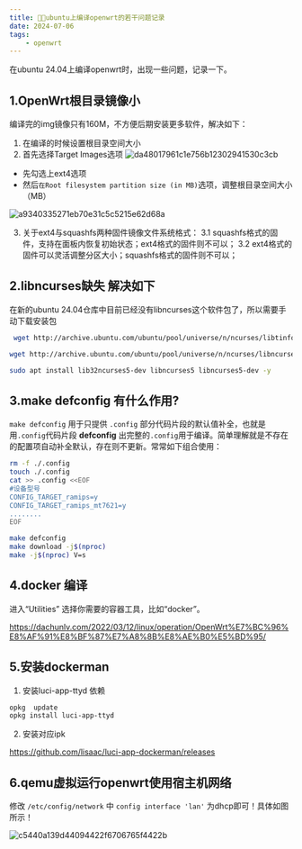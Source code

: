```yaml
---
title: 🧑‍🚒ubuntu上编译openwrt的若干问题记录
date: 2024-07-06
tags: 
    - openwrt
---
```


在ubuntu 24.04上编译openwrt时，出现一些问题，记录一下。

## 1.OpenWrt根目录镜像小

编译完的img镜像只有160M，不方便后期安装更多软件，解决如下：
 <!--more-->
1. 在编译的时候设置根目录空间大小
2. 首先选择Target Images选项
![da48017961c1e756b12302941530c3cb](https://www.zyimm.com/images/media/20240906/da48017961c1e756b12302941530c3cb.jpg)

- 先勾选上ext4选项
- 然后`在Root filesystem partition size (in MB)`选项，调整根目录空间大小（MB）

![a9340335271eb70e31c5c5215e62d68a](https://www.zyimm.com/images/media/20240906/a9340335271eb70e31c5c5215e62d68a.jpg)

3. 关于ext4与squashfs两种固件镜像文件系统格式：
    3.1 squashfs格式的固件，支持在面板内恢复初始状态；ext4格式的固件则不可以；
    3.2 ext4格式的固件可以灵活调整分区大小；squashfs格式的固件则不可以；

## 2.libncurses缺失 解决如下

在新的ubuntu 24.04仓库中目前已经没有libncurses这个软件包了，所以需要手动下载安装包

```sh
 wget http://archive.ubuntu.com/ubuntu/pool/universe/n/ncurses/libtinfo5_6.4-2_amd64.deb && sudo dpkg -i libtinfo5_6.4-2_amd64.deb && rm -f libtinfo5_6.4-2_amd64.deb

wget http://archive.ubuntu.com/ubuntu/pool/universe/n/ncurses/libncurses5_6.4-2_amd64.deb && sudo dpkg -i libncurses5_6.4-2_amd64.deb && rm -f libncurses5_6.4-2_amd64.deb

sudo apt install lib32ncurses5-dev libncurses5 libncurses5-dev -y 
```

## 3.make defconfig 有什么作用?

`make defconfig` 用于只提供 `.config` 部分代码片段的默认值补全，也就是用`.config`代码片段  **defconfig** 出完整的`.config`用于编译。简单理解就是不存在的配置项自动补全默认，存在则不更新。常常如下组合使用：

```sh
rm -f ./.config
touch ./.config
cat >> .config <<EOF
#设备型号
CONFIG_TARGET_ramips=y
CONFIG_TARGET_ramips_mt7621=y
........
EOF

make defconfig
make download -j$(nproc)
make -j$(nproc) V=s
```

## 4.docker 编译

进入“Utilities” 选择你需要的容器工具，比如“docker”。

<https://dachunlv.com/2022/03/12/linux/operation/OpenWrt%E7%BC%96%E8%AF%91%E8%BF%87%E7%A8%8B%E8%AE%B0%E5%BD%95/>

## 5.安装dockerman

1. 安装luci-app-ttyd 依赖

```sh
opkg  update
opkg install luci-app-ttyd
```

2. 安装对应ipk

<https://github.com/lisaac/luci-app-dockerman/releases>


## 6.qemu虚拟运行openwrt使用宿主机网络

修改 `/etc/config/network` 中  `config interface 'lan'` 为dhcp即可！具体如图所示！

![c5440a139d44094422f6706765f4422b](https://www.zyimm.com/images/media/20250327/c5440a139d44094422f6706765f4422b.png)
